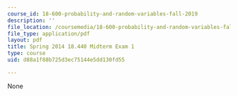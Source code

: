 ```yaml
---
course_id: 18-600-probability-and-random-variables-fall-2019
description: ''
file_location: /coursemedia/18-600-probability-and-random-variables-fall-2019/d88a1f88b725d3ec75144e5dd130fd55_MIT18_600F19_mid1_2014.pdf
file_type: application/pdf
layout: pdf
title: Spring 2014 18.440 Midterm Exam 1
type: course
uid: d88a1f88b725d3ec75144e5dd130fd55

---
```

None